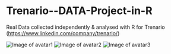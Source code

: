 # Trenario--DATA-Project-in-R
Real Data collected independently &amp; analysed with R for Trenario (https://www.linkedin.com/company/trenario/)  


![Image of avatar1](https://github.com/efipaka/Trenario--DATA-Project-in-R/blob/master/Screen%20Shot%202020-06-23%20at%2015.53.54.jpg)
![Image of avatar2](https://github.com/efipaka/Trenario--DATA-Project-in-R/blob/master/Screen%20Shot%202020-06-23%20at%2015.51.48.jpg)
![Image of avatar3](https://github.com/efipaka/Trenario--DATA-Project-in-R/blob/master/Screen%20Shot%202020-06-23%20at%2015.51.29.jpg)
